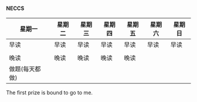 #### NECCS

| 星期一         | 星期二 | 星期三 | 星期四 | 星期五 | 星期六 | 星期日 |
| -------------- | ------ | ------ | ------ | ------ | ------ | ------ |
| 早读           | 早读   | 早读   | 早读   | 早读   | 早读   | 早读   |
|                |        |        |        |        |        |        |
| 晚读           | 晚读   | 晚读   | 晚读   | 晚读   |        |        |
| 做题(每天都做) |        |        |        |        |        |        |

The first prize is bound to go to me.